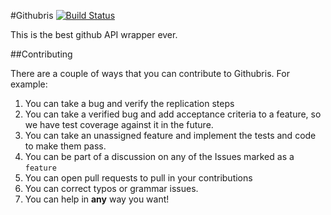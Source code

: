 #Githubris [![Build Status](https://secure.travis-ci.org/isaacsanders/githubris.png?branch=master)](http://travis-ci.org/isaacsanders/githubris)

This is the best github API wrapper ever.

##Contributing

There are a couple of ways that you can contribute to Githubris. For example:

1. You can take a bug and verify the replication steps
2. You can take a verified bug and add acceptance criteria to a feature, so we
   have test coverage against it in the future.
3. You can take an unassigned feature and implement the tests and code to make
   them pass.
4. You can be part of a discussion on any of the Issues marked as a
   ```feature```
5. You can open pull requests to pull in your contributions
6. You can correct typos or grammar issues.
7. You can help in __any__ way you want!
